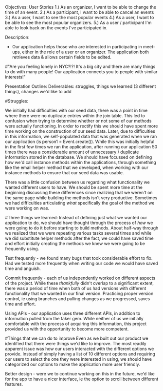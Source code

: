 Objectives:
User Stories
1.) As an organizer, I want to be able to change the time of an event.
2.) As a participant, I want to be able to cancel an events
3.) As a user, I want to see the most popular events
4.) As a user, I want to be able to see the most popular organizers.
5.) As a user / participant I'm able to look back on the events I've participated in.  

Description:
- Our application helps those who are interested in participating in meet-ups, either in the role of a user or an organizer. The application both retrieves data & allows certain fields to be edited.


#"Are you feeling lonely in NYC?!?! It's a big city and there are many things to do with many people! Our application connects you to people with similar interests!"


Presentation Outline:
Deliverables: struggles, things we learned (3 different things), changes we'd like to add

#Struggles:

We initially had difficulties with our seed data, there was a point in time where there were no duplicate entries within the join table. This led to confusion when trying to determine whether or not some of our methods were actually functioning. In order to rectify this we should have spent more time working on the construction of our seed data. Later, due to difficulties in this information, we self-populated data that was generated when we ran our application (is person1 = Event.create()). While this was initially helpful in the first few times we ran the application, after running our application 50 times there was a considerable amount of unnecessary / duplicate information stored in the database. We should have focussed on defining how we'd call instance methods within the applications, through something like the email helper method that we developed, when working with our instance methods to ensure that our seed data was usable.

There was a little confusion between us regarding what functionality we wanted different users to have. We should be spent more time at the beginning discussing these differences since realizing that we weren't on the same page while building the methods isn't very productive. Sometimes we had difficulties articulating *what* specifically the goal of the method we were working on was. 

#Three things we learned:
Instead of defining just what we wanted our application to do, we should have thought through the process of *how* we were going to do it before starting to build methods. About half-way through we realized that we were repeating various tasks several times and while we did substitute helper methods after the fact, we could have saved time and effort initially creating the methods we knew we were going to be frequently using.

Test frequently - we found many bugs that took considerable effort to fix. Had we tested more frequently when writing our code we would have saved time and anguish.

Commit frequently - each of us independently worked on different aspects of the project. While these *thankfully* didn't overlap to a significant extent, there was a period of time when both of us had versions with different functionality that we wanted in our final version. Practicing proper version control, ie using branches and pulling changes as we progressed, saves time and effort.

Using APIs - our application uses three different APIs, in addition to information pulled from the faker gem. While neither of us we initially comfortable with the process of acquiring this information, this project provided us with the opportunity to become more competent.


#Things that we can do to improve
Even as we built out our product we identified that there were things we'd like to improve. The most readily apparent issue was how our users interacted with the different options we provide. Instead of simply having a list of 10 different options and requiring our users to select the one they were interested in using, we should have categorized our options to make the application more user friendly.

Better design - were we to continue working on this in the future, we'd like for the app to have a nicer interface, ie the option to scroll between different features.
